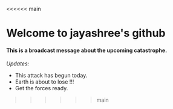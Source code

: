 <<<<<< main
# Welcome to jayashree's github  
#### This is a broadcast message about the upcoming catastrophe.<br/>
*Updates:*  
* This attack has begun today.<br/>
* Earth is about to lose !!!  
* Get the forces ready.
>>>>>> main

